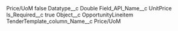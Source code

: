 <?xml version="1.0" encoding="UTF-8"?>
<CustomMetadata xmlns="http://soap.sforce.com/2006/04/metadata" xmlns:xsi="http://www.w3.org/2001/XMLSchema-instance" xmlns:xsd="http://www.w3.org/2001/XMLSchema">
    <label>Price/UoM</label>
    <protected>false</protected>
    <values>
        <field>Datatype__c</field>
        <value xsi:type="xsd:string">Double</value>
    </values>
    <values>
        <field>Field_API_Name__c</field>
        <value xsi:type="xsd:string">UnitPrice</value>
    </values>
    <values>
        <field>Is_Required__c</field>
        <value xsi:type="xsd:boolean">true</value>
    </values>
    <values>
        <field>Object__c</field>
        <value xsi:type="xsd:string">OpportunityLineitem</value>
    </values>
    <values>
        <field>TenderTemplate_column_Name__c</field>
        <value xsi:type="xsd:string">Price/UoM</value>
    </values>
</CustomMetadata>
